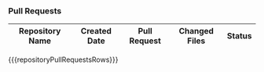 ### Pull Requests

| Repository Name | Created Date | Pull Request | Changed Files | Status |
| --------------- | ------------ | ------------ | ------------- | ------ |
{{{repositoryPullRequestsRows}}}